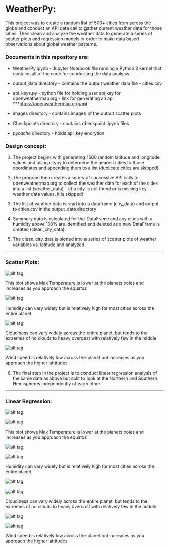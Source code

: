 # WeatherPy: 

This project was to create a random list of 500+ cities from across the globe and conduct an API data call to gather current weather data for those cities. Then clean and analyze the weather data to generate a series of scatter plots and regression models in order to make data based observations about global weather patterns.


### Documents in this repository are:


* WeatherPy.ipynb - Jupyter Notebook file running a Python 3 kernel that contains all of the code for conducting the data analysis 

* output_data directory - contains the output weather data file - cities.csv

* api_keys.py - python file for holding user api key for openweathermap.org - link for generating an api ***https://openweathermap.org/api

* images directory - contains images of the output scatter plots

* Checkpoints directory - contains checkpoint .ipynb files

* _pycache_ directory - holds api_key encrytion



### Design concept:

1) The project begins with generating 1500 random latitude and longitude values and using citypy to determine the nearest cities to those coordinates and appending them to a list (duplicate cities are skipped).

2) The program then creates a series of successive API calls to openweathermap.org to collect the weather data for each of the cities into a list (weather_data) - (if a city is not found or is missing key weather data values, it is skipped)

3) The list of weather data is read into a dataframe (city_data) and output to cities.csv in the output_data directory

4) Summary data is calculated for the DataFrame and any cities with a humidity above 100% are identified and deleted as a new DataFrame is created (clean_city_data).

5) The clean_city_data is plotted into a series of scatter plots of weather variables vs. latitude and analyzed 

***
### Scatter Plots:


![alt tag](https://github.com/robertjbowen/python-api-challenge/blob/main/WeatherPy/images/Picture1.png)

This plot shows Max Temperature is lower at the planets poles and increases as you approach the equator.


![alt tag](https://github.com/robertjbowen/python-api-challenge/blob/main/WeatherPy/images/Picture2.png)

Humidity can vary widely but is relatively high for most cities across the entire planet
 

![alt tag](https://github.com/robertjbowen/python-api-challenge/blob/main/WeatherPy/images/Picture3.png)

Cloudiness can vary widely across the entire planet, but tends to the extremes of no clouds to heavy overcast with relatively few in the middle


![alt tag](https://github.com/robertjbowen/python-api-challenge/blob/main/WeatherPy/images/Picture4.png)

Wind speed is relatively low across the planet but increases as you approach the higher lattitudes


6) The final step in the project is to conduct linear regression analysis of the same data as above but split to look at the Northern and Southern Hemispheres independently of each other

***
### Linear Regression:

![alt tag](https://github.com/robertjbowen/python-api-challenge/blob/main/WeatherPy/images/Picture5.png)

![alt tag](https://github.com/robertjbowen/python-api-challenge/blob/main/WeatherPy/images/Picture6.png)

This plot shows Max Temperature is lower at the planets poles and increases as you approach the equator.


![alt tag](https://github.com/robertjbowen/python-api-challenge/blob/main/WeatherPy/images/Picture7.png)

![alt tag](https://github.com/robertjbowen/python-api-challenge/blob/main/WeatherPy/images/Picture8.png)

Humidity can vary widely but is relatively high for most cities across the entire planet


![alt tag](https://github.com/robertjbowen/python-api-challenge/blob/main/WeatherPy/images/Picture9.png)

![alt tag](https://github.com/robertjbowen/python-api-challenge/blob/main/WeatherPy/images/Picture10.png)

Cloudiness can vary widely across the entire planet, but tends to the extremes of no clouds to heavy overcast with relatively few in the middle



![alt tag](https://github.com/robertjbowen/python-api-challenge/blob/main/WeatherPy/images/Picture11.png)

![alt tag](https://github.com/robertjbowen/python-api-challenge/blob/main/WeatherPy/images/Picture12.png)

Wind speed is relatively low across the planet but increases as you approach the higher lattitudes
